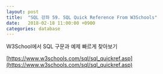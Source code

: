 ```yaml
---
layout: post
title:  "SQL 강좌 59. SQL Quick Reference From W3Schools"
date:   2018-02-18 11:00:00 +0900
categories: database
---
```


W3School에서 SQL 구문과 예제 빠르게 찾아보기

[https://www.w3schools.com/sql/sql_quickref.asp](https://www.w3schools.com/sql/sql_quickref.asp)